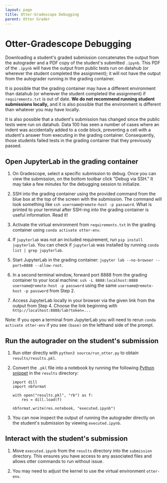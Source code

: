 ```yaml
---
layout: page
title: Otter-Gradescope Debugging
parent: Otter Grader
---
```


# Otter-Gradescope Debugging

Downloading a student's graded submission concatenates the output from the autograder and a PDF copy of the student's submitted `.ipynb`. This PDF of the `.ipynb` will have the output from public tests run on datahub (or wherever the student completed the assignment); it will not have the output from the autograder running in the grading container.

It is possible that the grading container may have a different environment than datahub (or wherever the student completed the assignment) if `requirements.txt` is out of date. **We do not recommend running student submissions locally,** and it is also possible that the environment is different than whatever you may have locally.

It is also possible that a student's submission has changed since the public tests were run on datahub. Data 100 has seen a number of cases where an indent was accidentally added to a code block, preventing a cell with a student's answer from executing in the grading container. Consequently, those students failed tests in the grading container that they previously passed.

## Open JupyterLab in the grading container

1. On Gradescope, select a specific submission to debug. Once you can view the submission, on the bottom toolbar click "Debug via SSH." It may take a few minutes for the debugging session to initialize.

2. SSH into the grading container using the provided command from the blue box at the top of the screen with the submission. The command will look something like `ssh username@remote-host -p password`. What is printed to your terminal after SSH-ing into the grading container is useful information. Read it!

3. Activate the virtual environment from `requirements.txt` in the grading container using `conda activate otter-env`.

4. If `jupyterlab` was not an included requirement, run `pip install jupyterlab`. You can check if `jupyterlab` was installed by running `conda list | grep jupyterlab`.

5. Start JupyterLab in the grading container: `jupyter lab --no-browser --port=8888 --allow-root`.

6. In a second terminal window, forward port 8888 from the grading container to your local machine: `ssh -L 8888:localhost:8888 username@remote-host -p password` using the same `username@remote-host -p password` from Step 2.

7. Access JupyterLab locally in your browser via the given link from the output from Step 4. Choose the link beginning with `http://localhost:8888/lab?token=...`

Note: If you open a terminal from JupyterLab you will need to rerun `conda activate otter-env` if you see `(base)` on the lefthand side of the prompt.

## Run the autograder on the student's submission

1. Run otter directly with `python3 source/run_otter.py` to obtain `results/results.pkl`.

2. Convert the `.pkl` file into a notebook by running the following [Python snippet](https://otter-grader.readthedocs.io/en/latest/debugging.html#viewing-the-executed-notebook) in the `results` directory:

    ```
    import dill
    import nbformat

    with open("results.pkl", "rb") as f:
        res = dill.load(f)

    nbformat.write(res.notebook, "executed.ipynb")
    ```

3. You can now inspect the output of running the autograder directly on the student's submission by viewing `executed.ipynb`.

## Interact with the student's submission

1. Move `executed.ipynb` from the `results` directory into the `submission` directory. This ensures you have access to any associated files and allows otter commands to run without issue.

2. You may need to adjust the kernel to use the virtual environment `otter-env`.
